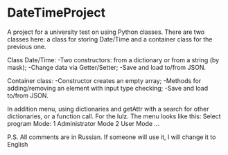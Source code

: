 # DateTimeProject

A project for a university test on using Python classes.
There are two classes here: a class for storing Date/Time and a container class for the previous one.

Class Date/Time:
-Two constructors: from a dictionary or from a string (by mask);
-Change data via Getter/Setter;
-Save and load to/from JSON.

Container class:
-Constructor creates an empty array;
-Methods for adding/removing an element with input type checking;
-Save and load to/from JSON.

In addition menu, using dictionaries and getAttr with a search for other dictionaries, or a function call. For the lulz.
The menu looks like this:
Select program Mode:
1 Administrator Mode
2 User Mode
...

P.S. All comments are in Russian. If someone will use it, I will change it to English
